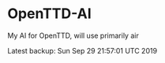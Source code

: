 # OpenTTD-AI
My AI for OpenTTD, will use primarily air

Latest backup: Sun Sep 29 21:57:01 UTC 2019
